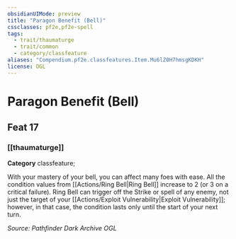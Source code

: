 ```yaml
---
obsidianUIMode: preview
title: "Paragon Benefit (Bell)"
cssclasses: pf2e,pf2e-spell
tags:
  - trait/thaumaturge
  - trait/common
  - category/classfeature
aliases: "Compendium.pf2e.classfeatures.Item.Mu6lZ0H7hmsgKDKH"
license: OGL
---
```

# Paragon Benefit (Bell)
## Feat 17
### [[thaumaturge]]

**Category** classfeature; 




With your mastery of your bell, you can affect many foes with ease. All the condition values from [[Actions/Ring Bell|Ring Bell]] increase to 2 (or 3 on a critical failure). Ring Bell can trigger off the Strike or spell of any enemy, not just the target of your [[Actions/Exploit Vulnerability|Exploit Vulnerability]]; however, in that case, the condition lasts only until the start of your next turn.

*Source: Pathfinder Dark Archive*
*OGL*